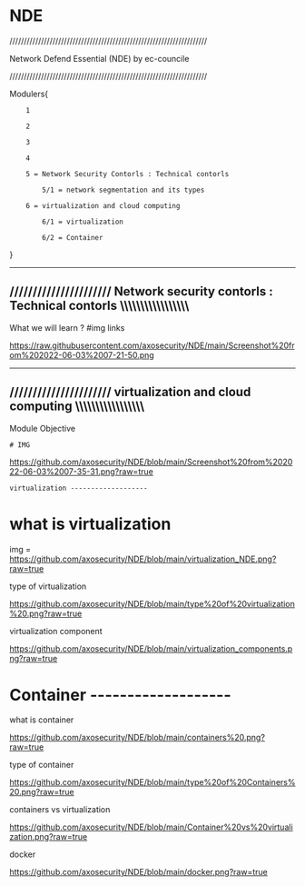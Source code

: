 # NDE

/////////////////////////////////////////////////////////////////////

Network Defend Essential (NDE) by ec-councile

/////////////////////////////////////////////////////////////////////


Modulers{

		1 

		2
		
		3
		
		4
		
		5 = Network Security Contorls : Technical contorls
			
			5/1 = network segmentation and its types
		
		6 = virtualization and cloud computing
			
			6/1 = virtualization 
			
			6/2 = Container






}



---------------------------------------------------------------------------------------------------------
////////////////////// Network security contorls : Technical contorls \\\\\\\\\\\\\\\\\\\\\\\\\\\\\\\\\
---------------------------------------------------------------------------------------------------------

What we will learn ? 
	#img links
	
https://raw.githubusercontent.com/axosecurity/NDE/main/Screenshot%20from%202022-06-03%2007-21-50.png


----------------------------------------------------------------------------------------------------------
////////////////////// virtualization and cloud computing \\\\\\\\\\\\\\\\\\\\\\\\\\\\\\\\\
----------------------------------------------------------------------------------------------------------

Module Objective 

	# IMG 
	
https://github.com/axosecurity/NDE/blob/main/Screenshot%20from%202022-06-03%2007-35-31.png?raw=true



	virtualization -------------------


#   what is virtualization 

 img = https://github.com/axosecurity/NDE/blob/main/virtualization_NDE.png?raw=true
 
type of virtualization

https://github.com/axosecurity/NDE/blob/main/type%20of%20virtualization%20.png?raw=true

virtualization component

https://github.com/axosecurity/NDE/blob/main/virtualization_components.png?raw=true


#	Container -------------------

what is container
	
https://github.com/axosecurity/NDE/blob/main/containers%20.png?raw=true

type of container 

https://github.com/axosecurity/NDE/blob/main/type%20of%20Containers%20.png?raw=true

containers vs virtualization

https://github.com/axosecurity/NDE/blob/main/Container%20vs%20virtualization.png?raw=true

docker 

https://github.com/axosecurity/NDE/blob/main/docker.png?raw=true































 
 












